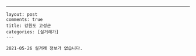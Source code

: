 ---
    layout: post
    comments: true
    title: 강원도 고성군
    categories: [실거래가]
    ---

    2021-05-26 실거래 정보가 없습니다.

    
